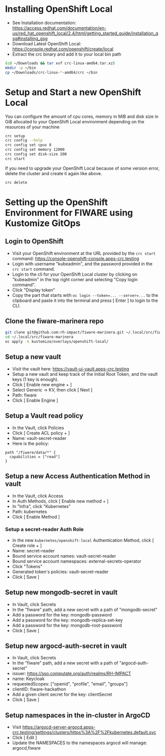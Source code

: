 
# Installing OpenShift Local
- See Installation documentation: https://access.redhat.com/documentation/en-us/red_hat_openshift_local/2.4/html/getting_started_guide/installation_gsg#installing_gsg
- Download Latest OpenShift Local: https://console.redhat.com/openshift/create/local
- Extract the crc binary and add it to your local bin path

```bash
(cd ~/Downloads && tar xvf crc-linux-amd64.tar.xz)
mkdir -p ~/bin
cp ~/Downloads/crc-linux-*-amd64/crc ~/bin
```

# Setup and Start a new  OpenShift Local

You can configure the amount of cpu cores, memory in MiB and disk size in GiB allocated to your OpenShift Local environment depending on the resources of your machine

```bash
crc setup
crc config --help
crc config set cpus 8
crc config set memory 12000
crc config set disk-size 200
crc start
```

If you need to upgrade your OpenShift Local because of some version error, delete the cluster and create it again like above. 

```bash
crc delete
```

# Setting up the OpenShift Environment for FIWARE using Kustomize GitOps

## Login to OpenShift

- Visit your OpenShift environment at the URL provided by the `crc start` command: https://console-openshift-console.apps-crc.testing
- Login with username "kubeadmin", and the password provided in the `crc start` command. 
- Login to the cli for your OpenShift Local cluster by clicking on "kubeadmin" in the top right corner and selecting "Copy login command". 
- Click "Display token"
- Copy the part that starts with `oc login --token=... --server=...` to the clipboard and paste it into the terminal and press [ Enter ] to login to the CLI. 

## Clone the fiware-marinera repo

```bash
git clone git@github.com:rh-impact/fiware-marinera.git ~/.local/src/fiware-marinera
cd ~/.local/src/fiware-marinera
oc apply -k kustomize/overlays/openshift-local/
```

## Setup a new vault

- Visit the vault here: https://vault-ui-vault.apps-crc.testing
- Setup a new vault and keep track of the Initial Root Token, and the vault keys (1 key is enough). 
- Click [ Enable new engine + ]
- Select Generic -> KV, then click [ Next ]
- Path: fiware
- Click [ Enable Engine ]

## Setup a Vault read policy

- In the Vault, click Policies
- Click [ Create ACL policy + ]
- Name: vault-secret-reader
- Here is the policy: 

```
path "/fiware/data/*" {
  capabilities = ["read"]
}
```

## Setup a new Access Authentication Method in vault

- In the Vault, click Access
- In Auth Methods, click [ Enable new method + ]
- In "Infra", click "Kubernetes"
- Path: kubernetes
- Click [ Enable Method ]

### Setup a secret-reader Auth Role

- In the new `kubernetes/openshift-local` Authentication Method, click [ Create role + ]
- Name: secret-reader
- Bound service account names: vault-secret-reader
- Bound service account namespaces: external-secrets-operator
- Click "Tokens"
- Generated token's policies: vault-secret-reader
- Click [ Save ]

## Setup new mongodb-secret in vault

- In Vault, click Secrets
- In the "fiware" path, add a new secret with a path of "mongodb-secret"
- Add a password for the key: mongodb-password
- Add a password for the key: mongodb-replica-set-key
- Add a password for the key: mongodb-root-password
- Click [ Save ]

## Setup new argocd-auth-secret in vault

- In Vault, click Secrets
- In the "fiware" path, add a new secret with a path of "argocd-auth-secret"
- issuer: https://sso.computate.org/auth/realms/RH-IMPACT
- name: Keycloak
- requestedScopes: ["openid", "profile", "email", "groups"]
- clientID: fiware-hackathon
- Add a given client secret for the key: clientSecret
- Click [ Save ]

## Setup namespaces in the in-cluster in ArgoCD

- Visit https://argocd-server-argocd.apps-crc.testing/settings/clusters/https%3A%2F%2Fkubernetes.default.svc
- Click [ Edit ]
- Update the NAMESPACES to the namespaces argocd will manage: argocd,fiware
